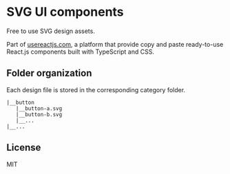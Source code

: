 # SVG UI components

Free to use SVG design assets. 

Part of [usereactjs.com](usereactjs.com), a platform that provide copy and paste ready-to-use React.js components built with TypeScript and CSS.

## Folder organization

Each design file is stored in the corresponding category folder.
```
|__button
   |__button-a.svg
   |__button-b.svg
   |__...
|__...
```

## License

MIT